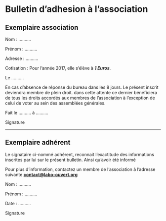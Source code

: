 # Bulletin d’adhesion à l’association

## Exemplaire association

Nom : ..........

Prénom : ..........

Adresse : ..........

Cotisation : Pour l’année 2017, elle s’élève à ***1 Euros***.

Le ..........

En cas d’absence de réponse du bureau dans les 8 jours. Le présent inscrit deviendra membre de plein droit. dans cette attente ce dernier bénéficiera de tous les droits accordés aux membres de l’association à l’exception de celui de voter au sein des assemblées générales.

Fait le .......... à ..........

Signature



---------------------------------------

## Exemplaire adhérent

Le signataire ci-nommé adhérent, reconnait l’exactitude des informations inscrites par lui sur le présent bulletin. Ainsi qu’avoir été informé

Pour plus d’information, contactez un membre de l’association à l’adresse suivante **contact@labo-ouvert.org**

Nom : ..........

Prénom : ..........

Date : ..........

Signature
